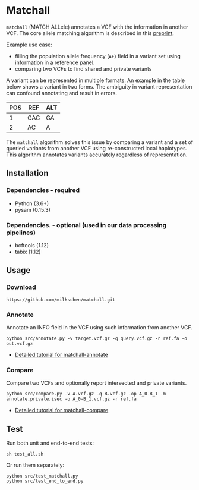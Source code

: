 # Matchall

`matchall` (MATCH ALLele) annotates a VCF with the information in another VCF. 
The core allele matching algorithm is described in this [preprint](https://doi.org/10.1101/2021.01.06.425550).

Example use case: 

- filling the population allele frequency (`AF`) field in a variant set using information in a reference panel.
- comparing two VCFs to find shared and private variants

A variant can be represented in multiple formats. An example in the table below shows a variant in two forms. The ambiguity in variant representation can confound annotating and result in errors.

| POS | REF | ALT |
|-----|-----|-----|
| 1   | GAC | GA  |
| 2   | AC  | A   |

The `matchall` algorithm solves this issue by comparing a variant and a set of queried variants from another VCF using re-constructed local haplotypes.
This algorithm annotates variants accurately regardless of representation.


## Installation
### Dependencies - required
- Python (3.6+)
- pysam (0.15.3)

### Dependencies. - optional (used in our data processing pipelines)
- bcftools (1.12)
- tabix (1.12)


## Usage
### Download
```
https://github.com/milkschen/matchall.git
```

### Annotate
Annotate an INFO field in the VCF using such information from another VCF.
```
python src/annotate.py -v target.vcf.gz -q query.vcf.gz -r ref.fa -o out.vcf.gz
```
- [Detailed tutorial for matchall-annotate](tutorials/annotate.md)

### Compare
Compare two VCFs and optionally report intersected and private variants.
```
python src/compare.py -v A.vcf.gz -q B.vcf.gz -op A_0-B_1 -m annotate,private,isec -o A_0-B_1.vcf.gz -r ref.fa
```
- [Detailed tutorial for matchall-compare](tutorials/compare.md)

## Test
Run both unit and end-to-end tests:
```
sh test_all.sh
```
Or run them separately:
```
python src/test_matchall.py
python src/test_end_to_end.py
```

